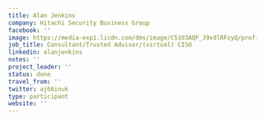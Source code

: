 ```yaml
---
title: Alan Jenkins
company: Hitachi Security Business Group
facebook: ''
image: https://media-exp1.licdn.com/dms/image/C5103AQF_J9vdlRFzyQ/profile-displayphoto-shrink_800_800/0?e=1605139200&v=beta&t=GyI_ODih0YUg-h-PaxgB_A9jHU96sZn21eV13zSG3zY
job_title: Consultant/Trusted Advisor/(virtual) CISO
linkedin: alanjenkins
notes: ''
project_leader: ''
status: done
travel_from: ''
twitter: aj66inuk
type: participant
website: ''
---
```


<!-- put more details about participant here -->
